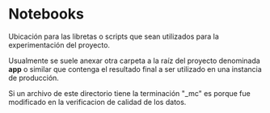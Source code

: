 # Notebooks

Ubicación para las libretas o scripts que sean utilizados para la experimentación del proyecto.

Usualmente se suele anexar otra carpeta a la raíz del proyecto denominada **app** o similar que contenga el resultado final a ser utilizado en una instancia de producción.

Si un archivo de este directorio tiene la terminación "_mc" es porque fue modificado en la verificacion de calidad de los datos.